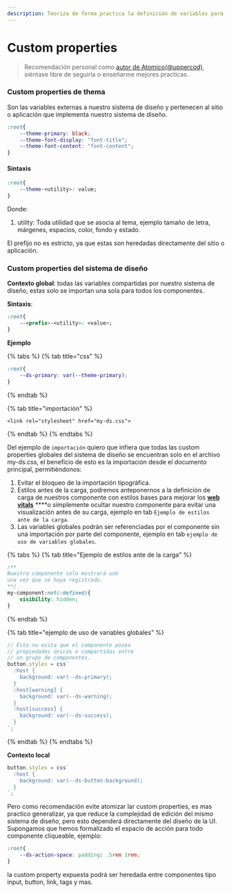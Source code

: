 ```yaml
---
description: Teoriza de forma practica la definición de variables para sistemas de diseño
---
```


# Custom properties

> Recomendación personal como [autor de Atomico\(@uppercod\)](https://twitter.com/uppercod), siéntase libre de seguirla o enseñarme mejores practicas.

### Custom properties de thema

Son las variables externas a nuestro sistema de diseño y pertenecen al sitio o aplicación que implementa nuestro sistema de diseño.

```css
:root{
    --theme-primary: black;
    --theme-font-display: "font-title";
    --theme-font-content: "font-content";
}
```

#### Sintaxis

```css
:root{
    --theme-<utility>: value;
}
```

Donde: 

1. utility: Toda utilidad que se asocia al tema, ejemplo tamaño de letra, márgenes, espacios, color, fondo y estado.

El prefijo no es estricto, ya que estas son heredadas directamente del sitio o aplicación.

### Custom properties del sistema de diseño

**Contexto global**: todas las variables compartidas por nuestro sistema de diseño, estas solo se importan una sola para todos los componentes.

**Sintaxis**: 

```css
:root{
    --<prefix>-<utility>: <value>;
}
```

**Ejemplo**

{% tabs %}
{% tab title="css" %}
```css
:root{
    --ds-primary: var(--theme-primary);
}
```
{% endtab %}

{% tab title="importación" %}
```markup
<link rel="stylesheet" href="my-ds.css">
```
{% endtab %}
{% endtabs %}

Del ejemplo de `importación` quiero que infiera que todas las custom properties globales del sistema de diseño se encuentran solo en el archivo my-ds.css, el beneficio de esto es la importación desde el documento principal, permitiéndonos:

1.  Evitar el bloqueo de la importación tipográfica. 
2. Estilos antes de la carga, podremos anteponernos a la definición de carga de nuestros componente con estilos bases para mejorar los [**web vitals**](https://web.dev/vitals/) ****o simplemente ocultar nuestro componente para evitar una visualización antes de su carga, ejemplo en tab `Ejemplo de estilos ante de la carga`.
3. Las variables globales podrán ser referenciadas por el componente sin una importación por parte del componente, ejemplo en tab `ejemplo de uso de variables globales`.

{% tabs %}
{% tab title="Ejemplo de estilos ante de la carga" %}
```css
/**
Nuestro componente solo mostrará uno
una vez que se haya registrado.
**/
my-component:not(:defined){
    visibility: hidden;
}
```
{% endtab %}

{% tab title="ejemplo de uso de variables globales" %}
```javascript
// Esto no evita que el componente posea 
// propiedades únicas o compartidas entre 
// un grupo de componentes.
button.styles = css`
  :host {
    background: var(--ds-primary);
  }
  :host[warning] {
    background: var(--ds-warning);
  }
  :host[success] {
    background: var(--ds-success);
  }
`;
```
{% endtab %}
{% endtabs %}

**Contexto local**

```javascript
button.styles = css`
  :host {
    background: var(--ds-button-background);
  }
`;
```

Pero como recomendación evite atomizar lar custom properties, es mas practico generalizar, ya que reduce la complejidad de edición del mismo sistema de diseño, pero esto dependerá directamente del diseño de la UI. Supongamos que hemos formalizado el espacio de acción para todo componente cliqueable, ejemplo: 

```css
:root{
    --ds-action-space: padding: .5rem 1rem;
}
```

la custom property expuesta podrá ser heredada entre componentes tipo input, button, link, tags y mas.  


